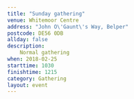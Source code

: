 ```yaml
---
title: "Sunday gathering"
venue: Whitemoor Centre
address: "John O\'Gaunt\'s Way, Belper"
postcode: DE56 0DB
allday: false
description: 
    Normal gathering
when: 2018-02-25
starttime: 1030
finishtime: 1215
category: Gathering
layout: event
---
```

